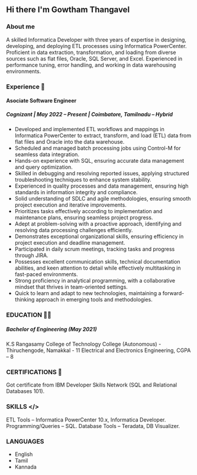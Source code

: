 ## Hi there I'm Gowtham Thangavel
### About me
A skilled Informatica Developer with three years of expertise in designing, developing, and deploying ETL processes using Informatica PowerCenter. Proficient in data extraction, transformation, and loading from diverse sources such as flat files, Oracle, SQL Server, and Excel. Experienced in performance tuning, error handling, and working in data warehousing environments.

### Experience 💼
#### Asociate Software Engineer
##### Cognizant | May 2022 – Present | Coimbatore, Tamilnadu – Hybrid

-	Developed and implemented ETL workflows and mappings in Informatica PowerCenter to extract, transform, and load (ETL) data from flat files and Oracle into the data warehouse.
-	Scheduled and managed batch processing jobs using Control-M for seamless data integration.
-	Hands-on experience with SQL, ensuring accurate data management and query optimization.
-	Skilled in debugging and resolving reported issues, applying structured troubleshooting techniques to enhance system stability.
-	Experienced in quality processes and data management, ensuring high standards in information integrity and compliance.
-	Solid understanding of SDLC and agile methodologies, ensuring smooth project execution and iterative improvements.
-	Prioritizes tasks effectively according to implementation and maintenance plans, ensuring seamless project progress.
-	Adept at problem-solving with a proactive approach, identifying and resolving data processing challenges efficiently.
-	Demonstrates exceptional organizational skills, ensuring efficiency in project execution and deadline management.
-	Participated in daily scrum meetings, tracking tasks and progress through JIRA.
- Possesses excellent communication skills, technical documentation abilities, and keen attention to detail while effectively multitasking in fast-paced environments.
-	Strong proficiency in analytical programming, with a collaborative mindset that thrives in team-oriented settings.
-	Quick to learn and adapt to new technologies, maintaining a forward-thinking approach in emerging tools and methodologies.

### EDUCATION 🧑‍🎓
##### Bachelor of Engineering (May 2021)
K.S Rangasamy College of Technology College (Autonomous) - Thiruchengode, Namakkal - 11
Electrical and Electronics Engineering, CGPA – 8

### CERTIFICATIONS 📜
Got certificate from IBM Developer Skills Network (SQL and Relational Databases 101).

### SKILLS </>
ETL Tools – Informatica PowerCenter 10.x, Informatica Developer.
Programming/Queries – SQL. 
Database Tools – Teradata, DB Visualizer.

### LANGUAGES
- English
- Tamil
- Kannada


